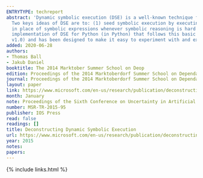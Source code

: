 ```yaml
---
ENTRYTYPE: techreport
abstract: 'Dynamic symbolic execution (DSE) is a well-known technique for automatically generating tests to achieve higher levels of coverage in a program.
  Two keys ideas of DSE are to: (1) seed symbolic execution by executing a program on an initial input; (2) using concrete values from the program execution
  in place of symbolic expressions whenever symbolic reasoning is hard or not desired. We describe DSE for a simple core language and then present a minimalist
  implementation of DSE for Python (in Python) that follows this basic recipe. The code is available at https://www.github.com/thomasjball/PyExZ3/ (tagged
  v1.0) and has been designed to make it easy to experiment with and extend.'
added: 2020-06-28
authors:
- Thomas Ball
- Jakub Daniel
booktitle: The 2014 Marktober Summer School on Deop
edition: Proceedings of the 2014 Marktoberdorf Summer School on Dependable Software Systems Engineering, The 2014 Marktober Summer School on Deop
journal: Proceedings of the 2014 Marktoberdorf Summer School on Dependable Software Systems Engineering
layout: paper
link: https://www.microsoft.com/en-us/research/publication/deconstructing-dynamic-symbolic-execution/
month: January
note: Proceedings of the Sixth Conference on Uncertainty in Artificial Intelligence, Boston, MA
number: MSR-TR-2015-95
publisher: IOS Press
read: false
readings: []
title: Deconstructing Dynamic Symbolic Execution
url: https://www.microsoft.com/en-us/research/publication/deconstructing-dynamic-symbolic-execution/
year: 2015
notes:
papers:
---
```

{% include links.html %}
